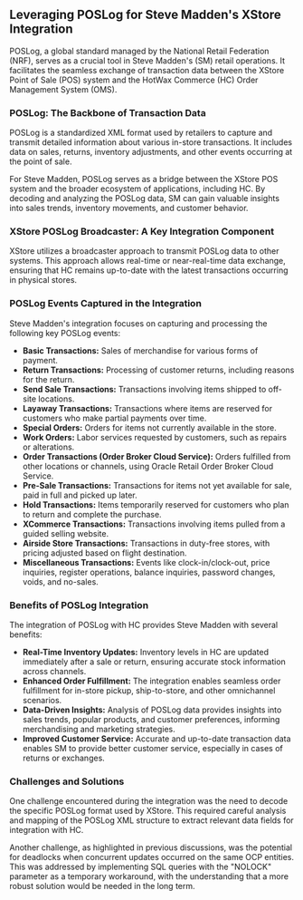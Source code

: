 ## Leveraging POSLog for Steve Madden's XStore Integration

POSLog, a global standard managed by the National Retail Federation (NRF), serves as a crucial tool in Steve Madden's (SM) retail operations. It facilitates the seamless exchange of transaction data between the XStore Point of Sale (POS) system and the HotWax Commerce (HC) Order Management System (OMS).

### POSLog: The Backbone of Transaction Data

POSLog is a standardized XML format used by retailers to capture and transmit detailed information about various in-store transactions. It includes data on sales, returns, inventory adjustments, and other events occurring at the point of sale.

For Steve Madden, POSLog serves as a bridge between the XStore POS system and the broader ecosystem of applications, including HC. By decoding and analyzing the POSLog data, SM can gain valuable insights into sales trends, inventory movements, and customer behavior.

### XStore POSLog Broadcaster: A Key Integration Component

XStore utilizes a broadcaster approach to transmit POSLog data to other systems. This approach allows real-time or near-real-time data exchange, ensuring that HC remains up-to-date with the latest transactions occurring in physical stores.

### POSLog Events Captured in the Integration

Steve Madden's integration focuses on capturing and processing the following key POSLog events:

*   **Basic Transactions:** Sales of merchandise for various forms of payment.
*   **Return Transactions:** Processing of customer returns, including reasons for the return.
*   **Send Sale Transactions:** Transactions involving items shipped to off-site locations.
*   **Layaway Transactions:**  Transactions where items are reserved for customers who make partial payments over time.
*   **Special Orders:** Orders for items not currently available in the store.
*   **Work Orders:** Labor services requested by customers, such as repairs or alterations.
*   **Order Transactions (Order Broker Cloud Service):** Orders fulfilled from other locations or channels, using Oracle Retail Order Broker Cloud Service.
*   **Pre-Sale Transactions:**  Transactions for items not yet available for sale, paid in full and picked up later.
*   **Hold Transactions:**  Items temporarily reserved for customers who plan to return and complete the purchase.
*   **XCommerce Transactions:**  Transactions involving items pulled from a guided selling website.
*   **Airside Store Transactions:** Transactions in duty-free stores, with pricing adjusted based on flight destination.
*   **Miscellaneous Transactions:** Events like clock-in/clock-out, price inquiries, register operations, balance inquiries, password changes, voids, and no-sales.

### Benefits of POSLog Integration

The integration of POSLog with HC provides Steve Madden with several benefits:

*   **Real-Time Inventory Updates:** Inventory levels in HC are updated immediately after a sale or return, ensuring accurate stock information across channels.
*   **Enhanced Order Fulfillment:** The integration enables seamless order fulfillment for in-store pickup, ship-to-store, and other omnichannel scenarios.
*   **Data-Driven Insights:** Analysis of POSLog data provides insights into sales trends, popular products, and customer preferences, informing merchandising and marketing strategies.
*   **Improved Customer Service:** Accurate and up-to-date transaction data enables SM to provide better customer service, especially in cases of returns or exchanges.

### Challenges and Solutions

One challenge encountered during the integration was the need to decode the specific POSLog format used by XStore. This required careful analysis and mapping of the POSLog XML structure to extract relevant data fields for integration with HC.

Another challenge, as highlighted in previous discussions, was the potential for deadlocks when concurrent updates occurred on the same OCP entities. This was addressed by implementing SQL queries with the "NOLOCK" parameter as a temporary workaround, with the understanding that a more robust solution would be needed in the long term.